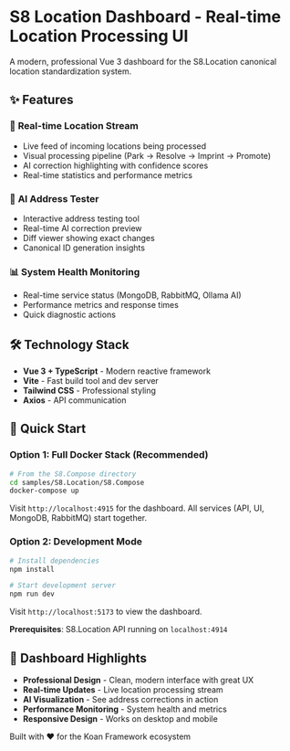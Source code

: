 # S8 Location Dashboard - Real-time Location Processing UI

A modern, professional Vue 3 dashboard for the S8.Location canonical location standardization system.

## ✨ Features

### 🚀 **Real-time Location Stream**
- Live feed of incoming locations being processed
- Visual processing pipeline (Park → Resolve → Imprint → Promote)
- AI correction highlighting with confidence scores
- Real-time statistics and performance metrics

### 🧠 **AI Address Tester** 
- Interactive address testing tool
- Real-time AI correction preview
- Diff viewer showing exact changes
- Canonical ID generation insights

### 📊 **System Health Monitoring**
- Real-time service status (MongoDB, RabbitMQ, Ollama AI)
- Performance metrics and response times
- Quick diagnostic actions

## 🛠️ Technology Stack

- **Vue 3 + TypeScript** - Modern reactive framework
- **Vite** - Fast build tool and dev server  
- **Tailwind CSS** - Professional styling
- **Axios** - API communication

## 🚀 Quick Start

### **Option 1: Full Docker Stack (Recommended)**
```bash
# From the S8.Compose directory
cd samples/S8.Location/S8.Compose
docker-compose up
```

Visit `http://localhost:4915` for the dashboard.
All services (API, UI, MongoDB, RabbitMQ) start together.

### **Option 2: Development Mode**
```bash
# Install dependencies
npm install

# Start development server  
npm run dev
```

Visit `http://localhost:5173` to view the dashboard.

**Prerequisites**: S8.Location API running on `localhost:4914`

## 🎨 Dashboard Highlights

- **Professional Design** - Clean, modern interface with great UX
- **Real-time Updates** - Live location processing stream
- **AI Visualization** - See address corrections in action
- **Performance Monitoring** - System health and metrics
- **Responsive Design** - Works on desktop and mobile

Built with ❤️ for the Koan Framework ecosystem
